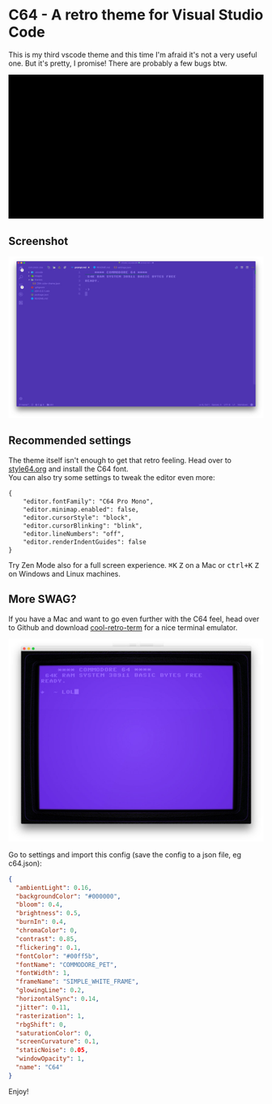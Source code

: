 # C64 - A retro theme for Visual Studio Code

This is my third vscode theme and this time I'm afraid it's not a very useful one. But it's pretty, I promise!
There are probably a few bugs btw.

[![Demo](https://raw.githubusercontent.com/perragnar/c64/master/images/demo.gif)](https://youtu.be/Fgt48kJyhIk)

## Screenshot

![C64](https://raw.githubusercontent.com/perragnar/c64/master/images/screenshot-01.jpg)

## Recommended settings

The theme itself isn't enough to get that retro feeling. Head over to [style64.org](http://style64.org/c64-truetype) and install the C64 font.  
You can also try some settings to tweak the editor even more:

```
{
    "editor.fontFamily": "C64 Pro Mono",
    "editor.minimap.enabled": false,
    "editor.cursorStyle": "block",
    "editor.cursorBlinking": "blink",
    "editor.lineNumbers": "off",
    "editor.renderIndentGuides": false
}
```

Try Zen Mode also for a full screen experience. <kbd>⌘K</kbd> <kbd>Z</kbd> on a Mac or <kbd>ctrl+K</kbd> <kbd>Z</kbd> on Windows and Linux machines.

## More SWAG?


If you have a Mac and want to go even further with the C64 feel, head over to Github and download [cool-retro-term](https://github.com/Swordfish90/cool-retro-term) for a nice terminal emulator.

![C64](https://raw.githubusercontent.com/perragnar/c64/master/images/screenshot-cool-retro-term.jpg)

Go to settings and import this config (save the config to a json file, eg c64.json):

```json
{
  "ambientLight": 0.16,
  "backgroundColor": "#000000",
  "bloom": 0.4,
  "brightness": 0.5,
  "burnIn": 0.4,
  "chromaColor": 0,
  "contrast": 0.85,
  "flickering": 0.1,
  "fontColor": "#00ff5b",
  "fontName": "COMMODORE_PET",
  "fontWidth": 1,
  "frameName": "SIMPLE_WHITE_FRAME",
  "glowingLine": 0.2,
  "horizontalSync": 0.14,
  "jitter": 0.11,
  "rasterization": 1,
  "rbgShift": 0,
  "saturationColor": 0,
  "screenCurvature": 0.1,
  "staticNoise": 0.05,
  "windowOpacity": 1,
  "name": "C64"
}
```

Enjoy!
